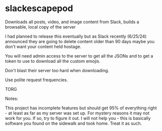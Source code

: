 # slackescapepod
Downloads all posts, video, and image content from Slack, builds a browsable, local copy of the server




I had planned to release this eventually
but as Slack recently (6/25/24) announced they are
going to delete content older than 90 days
maybe you don't want your content held hostage.

You will need admin access to the server to get all the JSONs and to get a token to use to download all the custom emojis.

Don't blast their server too hard when downloading.

Use polite request frequencies.


TORG



Notes:

This project has incomplete features but should get 95% of everything right - at least as far as my server was set up. For mystery reasons it may not work for you. If so, try to figure it out. I will not help you - this is basically software you found on the sidewalk and took home. Treat it as such.
